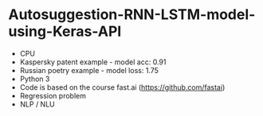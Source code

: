 # Autosuggestion-RNN-LSTM-model-using-Keras-API
- CPU
- Kaspersky patent example - model acc: 0.91
- Russian poetry example - model loss: 1.75
- Python 3
- Code is based on the course fast.ai (https://github.com/fastai)
- Regression problem
- NLP / NLU
